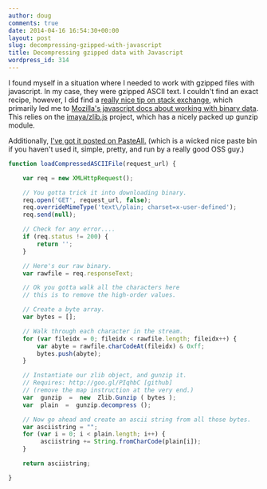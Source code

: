 ```yaml
---
author: doug
comments: true
date: 2014-04-16 16:54:30+00:00
layout: post
slug: decompressing-gzipped-with-javascript
title: Decompressing gzipped data with Javascript
wordpress_id: 314
---
```


I found myself in a situation where I needed to work with gzipped files with javascript. In my case, they were gzipped ASCII text. I couldn't find an exact recipe, however, I did find a [really nice tip on stack exchange](http://stackoverflow.com/questions/14727856/fetching-zipped-text-file-and-unzipping-in-client-browers-feasible-in-javascrip), which primarily led me to [Mozilla's javascript docs about working with binary data](https://developer.mozilla.org/en-US/docs/Web/API/XMLHttpRequest/Sending_and_Receiving_Binary_Data). This relies on the [imaya/zlib.js](https://github.com/imaya/zlib.js) project, which has a nicely packed up gunzip module.

Additionally, [I've got it posted on PasteAll.](http://www.pasteall.org/50883/javascript) (which is a wicked nice paste bin if you haven't used it, simple, pretty, and run by a really good OSS guy.)

```javascript
function loadCompressedASCIIFile(request_url) {

    var req = new XMLHttpRequest();

    // You gotta trick it into downloading binary.
    req.open('GET', request_url, false);
    req.overrideMimeType('text\/plain; charset=x-user-defined');    
    req.send(null);

    // Check for any error....
    if (req.status != 200) {
        return '';
    }

    // Here's our raw binary.
    var rawfile = req.responseText;

    // Ok you gotta walk all the characters here
    // this is to remove the high-order values.

    // Create a byte array.
    var bytes = [];

    // Walk through each character in the stream.
    for (var fileidx = 0; fileidx < rawfile.length; fileidx++) {
        var abyte = rawfile.charCodeAt(fileidx) & 0xff;
        bytes.push(abyte);
    }

    // Instantiate our zlib object, and gunzip it.    
    // Requires: http://goo.gl/PIqhbC [github]
    // (remove the map instruction at the very end.)
    var  gunzip  =  new  Zlib.Gunzip ( bytes ); 
    var  plain  =  gunzip.decompress ();

    // Now go ahead and create an ascii string from all those bytes.
    var asciistring = "";
    for (var i = 0; i < plain.length; i++) {         
         asciistring += String.fromCharCode(plain[i]);
    }

    return asciistring;

}
```




